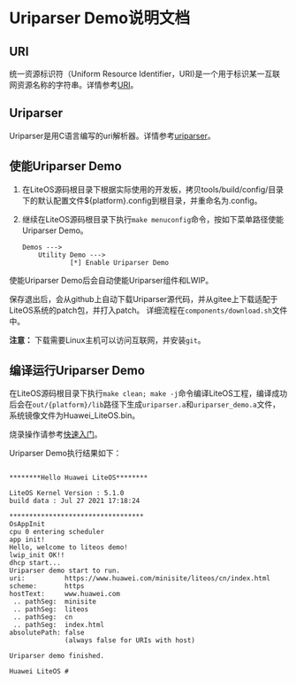 # Uriparser Demo说明文档
## URI
统一资源标识符（Uniform Resource Identifier，URI)是一个用于标识某一互联网资源名称的字符串。详情参考<a href="https://baike.baidu.com/item/URI/2901761?fr=aladdin" target="_blank">URI</a>。

## Uriparser
Uriparser是用C语言编写的uri解析器。详情参考<a href="https://github.com/uriparser/uriparser" target="_blank">uriparser</a>。

## 使能Uriparser Demo

1. 在LiteOS源码根目录下根据实际使用的开发板，拷贝tools/build/config/目录下的默认配置文件${platform}.config到根目录，并重命名为.config。


2. 继续在LiteOS源码根目录下执行`make menuconfig`命令，按如下菜单路径使能Uriparser Demo。

    ```
    Demos --->
        Utility Demo --->
                [*] Enable Uriparser Demo
    ```
使能Uriparser Demo后会自动使能Uriparser组件和LWIP。

保存退出后，会从github上自动下载Uriparser源代码，并从gitee上下载适配于LiteOS系统的patch包，并打入patch。
详细流程在`components/download.sh`文件中。

**注意：** 下载需要Linux主机可以访问互联网，并安装`git`。

## 编译运行Uriparser Demo

在LiteOS源码根目录下执行`make clean; make -j`命令编译LiteOS工程，编译成功后会在`out/{platform}/lib`路径下生成`uriparser.a`和`uriparser_demo.a`文件，系统镜像文件为Huawei_LiteOS.bin。

烧录操作请参考<a href="https://gitee.com/LiteOS/LiteOS/blob/master/doc/LiteOS_Quick_Start.md" target="_blank">快速入门</a>。

Uriparser Demo执行结果如下：
```

********Hello Huawei LiteOS********

LiteOS Kernel Version : 5.1.0
build data : Jul 27 2021 17:18:24

**********************************
OsAppInit
cpu 0 entering scheduler
app init!
Hello, welcome to liteos demo!
lwip_init OK!!
dhcp start...
Uriparser demo start to run.
uri:          https://www.huawei.com/minisite/liteos/cn/index.html
scheme:       https
hostText:     www.huawei.com
 .. pathSeg:  minisite
 .. pathSeg:  liteos
 .. pathSeg:  cn
 .. pathSeg:  index.html
absolutePath: false
              (always false for URIs with host)

Uriparser demo finished.

Huawei LiteOS # 
```